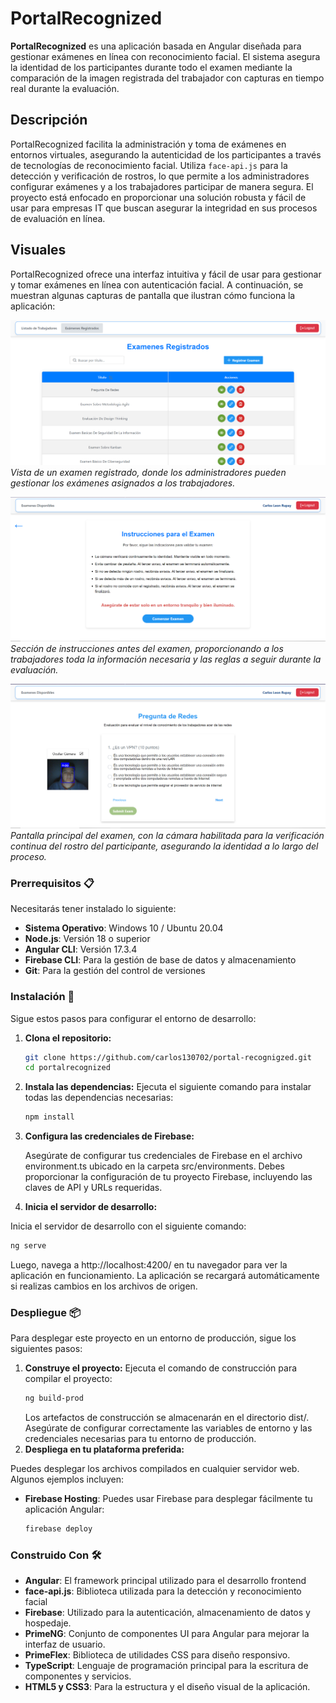 # PortalRecognized

**PortalRecognized** es una aplicación basada en Angular diseñada para gestionar exámenes en línea con reconocimiento facial. El sistema asegura la identidad de los participantes durante todo el examen mediante la comparación de la imagen registrada del trabajador con capturas en tiempo real durante la evaluación.

## Descripción

PortalRecognized facilita la administración y toma de exámenes en entornos virtuales, asegurando la autenticidad de los participantes a través de tecnologías de reconocimiento facial. Utiliza `face-api.js` para la detección y verificación de rostros, lo que permite a los administradores configurar exámenes y a los trabajadores participar de manera segura. El proyecto está enfocado en proporcionar una solución robusta y fácil de usar para empresas IT que buscan asegurar la integridad en sus procesos de evaluación en línea.

## Visuales

PortalRecognized ofrece una interfaz intuitiva y fácil de usar para gestionar y tomar exámenes en línea con autenticación facial. A continuación, se muestran algunas capturas de pantalla que ilustran cómo funciona la aplicación:

![Examen Registrado](src/assets/exam-registered.png)
*Vista de un examen registrado, donde los administradores pueden gestionar los exámenes asignados a los trabajadores.*

![Vista de Instrucciones](src/assets/indication.png)
*Sección de instrucciones antes del examen, proporcionando a los trabajadores toda la información necesaria y las reglas a seguir durante la evaluación.*

![Vista de Examen](src/assets/exam-view.png)
*Pantalla principal del examen, con la cámara habilitada para la verificación continua del rostro del participante, asegurando la identidad a lo largo del proceso.*


### Prerrequisitos 📋

Necesitarás tener instalado lo siguiente:

- **Sistema Operativo**: Windows 10 / Ubuntu 20.04
- **Node.js**: Versión 18 o superior
- **Angular CLI**: Versión 17.3.4
- **Firebase CLI**: Para la gestión de base de datos y almacenamiento
- **Git**: Para la gestión del control de versiones

### Instalación 🔧

Sigue estos pasos para configurar el entorno de desarrollo:

1. **Clona el repositorio:**

   ```bash
   git clone https://github.com/carlos130702/portal-recognigzed.git
   cd portalrecognized
   ```
2. **Instala las dependencias:**
   Ejecuta el siguiente comando para instalar todas las dependencias necesarias:
   ```bash
   npm install
   ```
3. **Configura las credenciales de Firebase:**

   Asegúrate de configurar tus credenciales de Firebase en el archivo environment.ts ubicado en la carpeta src/environments. Debes proporcionar la configuración de tu proyecto Firebase, incluyendo las claves de API y URLs requeridas.

4. **Inicia el servidor de desarrollo:**

Inicia el servidor de desarrollo con el siguiente comando:

   ```bash
   ng serve
   ```

Luego, navega a http://localhost:4200/ en tu navegador para ver la aplicación en funcionamiento. La aplicación se recargará automáticamente si realizas cambios en los archivos de origen.

### Despliegue 📦

Para desplegar este proyecto en un entorno de producción, sigue los siguientes pasos:

1. **Construye el proyecto:** Ejecuta el comando de construcción para compilar el proyecto:
   ```bash
   ng build-prod
   ```
   Los artefactos de construcción se almacenarán en el directorio dist/. Asegúrate de configurar correctamente las variables de entorno y las credenciales necesarias para tu entorno de producción.
2. **Despliega en tu plataforma preferida:**

Puedes desplegar los archivos compilados en cualquier servidor web. Algunos ejemplos incluyen:
- **Firebase Hosting**:  Puedes usar Firebase para desplegar fácilmente tu aplicación Angular:
   ```bash
   firebase deploy
   ```

### Construido Con 🛠️

- **Angular**: El framework principal utilizado para el desarrollo frontend
- **face-api.js**: Biblioteca utilizada para la detección y reconocimiento facial
- **Firebase**: Utilizado para la autenticación, almacenamiento de datos y hospedaje.
- **PrimeNG**: Conjunto de componentes UI para Angular para mejorar la interfaz de usuario.
- **PrimeFlex**: Biblioteca de utilidades CSS para diseño responsivo.
- **TypeScript**: Lenguaje de programación principal para la escritura de componentes y servicios.
- **HTML5 y CSS3**: Para la estructura y el diseño visual de la aplicación.
